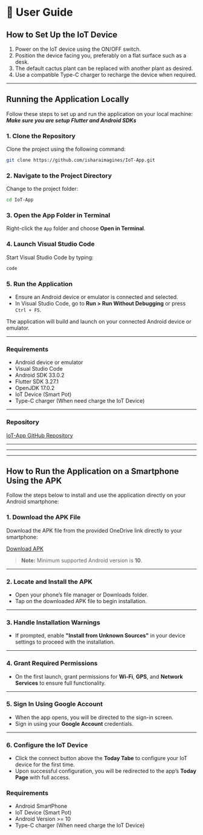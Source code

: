 # 📘 User Guide

## How to Set Up the IoT Device

1. Power on the IoT device using the ON/OFF switch.
2. Position the device facing you, preferably on a flat surface such as a desk.
3. The default cactus plant can be replaced with another plant as desired.
4. Use a compatible Type-C charger to recharge the device when required.

---

## Running the Application Locally

Follow these steps to set up and run the application on your local machine:
**_Make sure you are setup Flutter and Android SDKs_**

### 1. Clone the Repository

Clone the project using the following command:

```bash
git clone https://github.com/isharaimagines/IoT-App.git
```

### 2. Navigate to the Project Directory

Change to the project folder:

```bash
cd IoT-App
```

### 3. Open the App Folder in Terminal

Right-click the `App` folder and choose **Open in Terminal**.

### 4. Launch Visual Studio Code

Start Visual Studio Code by typing:

```bash
code
```

### 5. Run the Application

- Ensure an Android device or emulator is connected and selected.
- In Visual Studio Code, go to **Run > Run Without Debugging** or press `Ctrl + F5`.

The application will build and launch on your connected Android device or emulator.

---

### Requirements

- Android device or emulator
- Visual Studio Code
- Android SDK 33.0.2
- Flutter SDK 3.27.1
- OpenJDK 17.0.2
- IoT Device (Smart Pot)
- Type-C charger (When need charge the IoT Device)

---

### Repository

[IoT-App GitHub Repository](https://github.com/isharaimagines/IoT-App)

---

---

---

## How to Run the Application on a Smartphone Using the APK

Follow the steps below to install and use the application directly on your Android smartphone:

### 1. Download the APK File

Download the APK file from the provided OneDrive link directly to your smartphone:

[Download APK](https://liveplymouthac-my.sharepoint.com/:f:/g/personal/10898919_students_plymouth_ac_uk/E-sHvKDCYDEtIplFP-bXBOAcB7uyjTKmh-z2ZwjwKdB8dAg?e=IaqX8P)

> **Note:** Minimum supported Android version is **10**.

---

### 2. Locate and Install the APK

- Open your phone’s file manager or Downloads folder.
- Tap on the downloaded APK file to begin installation.

---

### 3. Handle Installation Warnings

- If prompted, enable **"Install from Unknown Sources"** in your device settings to proceed with the installation.

---

### 4. Grant Required Permissions

- On the first launch, grant permissions for **Wi-Fi**, **GPS**, and **Network Services** to ensure full functionality.

---

### 5. Sign In Using Google Account

- When the app opens, you will be directed to the sign-in screen.
- Sign in using your **Google Account** credentials.

---

### 6. Configure the IoT Device

- Click the connect button above the **Today Tabe** to configure your IoT device for the first time.
- Upon successful configuration, you will be redirected to the app’s **Today Page** with full access.

### Requirements

- Android SmartPhone
- IoT Device (Smart Pot)
- Android Version >= 10
- Type-C charger (When need charge the IoT Device)
